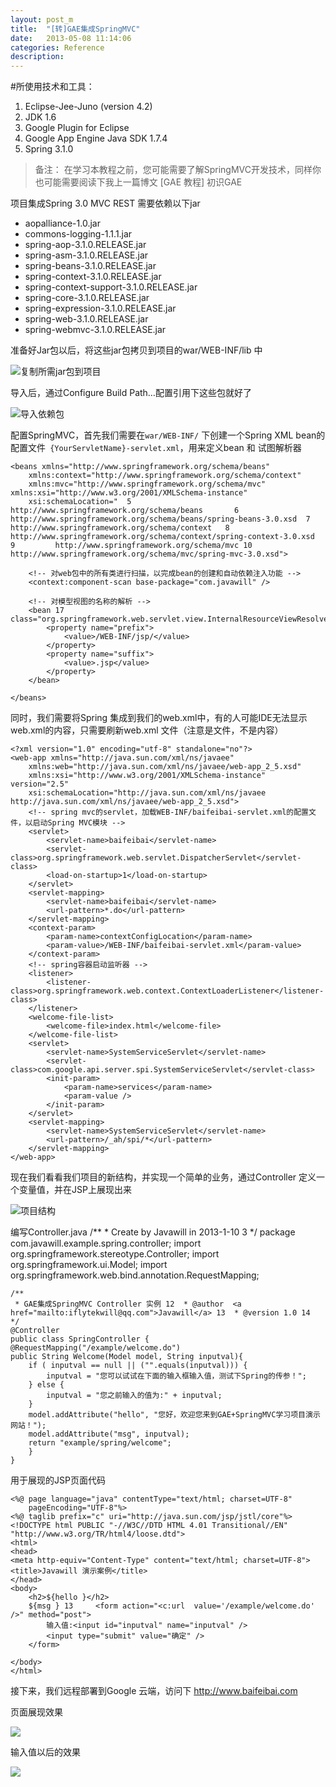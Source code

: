 ```yaml
---
layout: post_m
title:  "[转]GAE集成SpringMVC"
date:   2013-05-08 11:14:06
categories: Reference
description: 
---
```



#所使用技术和工具：
1. Eclipse-Jee-Juno (version 4.2)
2. JDK 1.6
3. Google Plugin for Eclipse
4. Google App Engine Java SDK 1.7.4
5. Spring 3.1.0


>备注：
在学习本教程之前，您可能需要了解SpringMVC开发技术，同样你也可能需要阅读下我上一篇博文 [GAE 教程] 初识GAE
 
项目集成Spring 3.0 MVC REST 需要依赖以下jar

+ aopalliance-1.0.jar
+ commons-logging-1.1.1.jar
+ spring-aop-3.1.0.RELEASE.jar
+ spring-asm-3.1.0.RELEASE.jar
+ spring-beans-3.1.0.RELEASE.jar
+ spring-context-3.1.0.RELEASE.jar
+ spring-context-support-3.1.0.RELEASE.jar
+ spring-core-3.1.0.RELEASE.jar
+ spring-expression-3.1.0.RELEASE.jar
+ spring-web-3.1.0.RELEASE.jar
+ spring-webmvc-3.1.0.RELEASE.jar
 
准备好Jar包以后，将这些jar包拷贝到项目的war/WEB-INF/lib 中


![复制所需jar包到项目][1]

导入后，通过Configure Build Path…配置引用下这些包就好了
 
![导入依赖包][2]
 
配置SpringMVC，首先我们需要在`war/WEB-INF/` 下创建一个Spring XML bean的配置文件` {YourServletName}-servlet.xml`，用来定义bean 和 试图解析器

	<beans xmlns="http://www.springframework.org/schema/beans"
	    xmlns:context="http://www.springframework.org/schema/context"
	    xmlns:mvc="http://www.springframework.org/schema/mvc" xmlns:xsi="http://www.w3.org/2001/XMLSchema-instance"
	    xsi:schemaLocation="  5         http://www.springframework.org/schema/beans       6         http://www.springframework.org/schema/beans/spring-beans-3.0.xsd  7         http://www.springframework.org/schema/context   8         http://www.springframework.org/schema/context/spring-context-3.0.xsd  9         http://www.springframework.org/schema/mvc 10         http://www.springframework.org/schema/mvc/spring-mvc-3.0.xsd">
	
	    <!-- 对web包中的所有类进行扫描，以完成bean的创建和自动依赖注入功能 -->
	    <context:component-scan base-package="com.javawill" />
	
	    <!-- 对模型视图的名称的解析 -->
	    <bean 17         class="org.springframework.web.servlet.view.InternalResourceViewResolver">
	        <property name="prefix">
	            <value>/WEB-INF/jsp/</value>
	        </property>
	        <property name="suffix">
	            <value>.jsp</value>
	        </property>
	    </bean>
	
	</beans>
 
同时，我们需要将Spring 集成到我们的web.xml中，有的人可能IDE无法显示web.xml的内容，只需要刷新web.xml 文件（注意是文件，不是内容）

	<?xml version="1.0" encoding="utf-8" standalone="no"?>
	<web-app xmlns="http://java.sun.com/xml/ns/javaee"
	    xmlns:web="http://java.sun.com/xml/ns/javaee/web-app_2_5.xsd"
	    xmlns:xsi="http://www.w3.org/2001/XMLSchema-instance" version="2.5"
	    xsi:schemaLocation="http://java.sun.com/xml/ns/javaee http://java.sun.com/xml/ns/javaee/web-app_2_5.xsd">
	    <!-- spring mvc的servlet，加载WEB-INF/baifeibai-servlet.xml的配置文件，以启动Spring MVC模块 -->
	    <servlet>
	        <servlet-name>baifeibai</servlet-name>
	        <servlet-class>org.springframework.web.servlet.DispatcherServlet</servlet-class>
	        <load-on-startup>1</load-on-startup>
	    </servlet>
	    <servlet-mapping>
	        <servlet-name>baifeibai</servlet-name>
	        <url-pattern>*.do</url-pattern>
	    </servlet-mapping>
	    <context-param>
	        <param-name>contextConfigLocation</param-name>
	        <param-value>/WEB-INF/baifeibai-servlet.xml</param-value>
	    </context-param>
	    <!-- spring容器启动监听器 -->
	    <listener>
	        <listener-class>org.springframework.web.context.ContextLoaderListener</listener-class>
	    </listener>
	    <welcome-file-list>
	        <welcome-file>index.html</welcome-file>
	    </welcome-file-list>
	    <servlet>
	        <servlet-name>SystemServiceServlet</servlet-name>
	        <servlet-class>com.google.api.server.spi.SystemServiceServlet</servlet-class>
	        <init-param>
	            <param-name>services</param-name>
	            <param-value />
	        </init-param>
	    </servlet>
	    <servlet-mapping>
	        <servlet-name>SystemServiceServlet</servlet-name>
	        <url-pattern>/_ah/spi/*</url-pattern>
	    </servlet-mapping>
	</web-app>
 

现在我们看看我们项目的新结构，并实现一个简单的业务，通过Controller 定义一个变量值，并在JSP上展现出来
 
![项目结构][3]
 
编写Controller.java
	/**
	 * Create by Javawill in 2013-1-10  3  */
	package com.javawill.example.spring.controller; 
	import org.springframework.stereotype.Controller;
	import org.springframework.ui.Model;
	import org.springframework.web.bind.annotation.RequestMapping; 

	/**
	 * GAE集成SpringMVC Controller 实例 12  * @author  <a href="mailto:iflytekwill@qq.com">Javawill</a> 13  * @version 1.0 14  */
	@Controller
	public class SpringController {
	@RequestMapping("/example/welcome.do")
	public String Welcome(Model model, String inputval){
		if ( inputval == null || ("".equals(inputval))) {
			inputval = "您可以试试在下面的输入框输入值，测试下Spring的传参！";
		} else {
			inputval = "您之前输入的值为:" + inputval;
		}
		model.addAttribute("hello", "您好，欢迎您来到GAE+SpringMVC学习项目演示网站！");
		model.addAttribute("msg", inputval);
		return "example/spring/welcome";
		}
	}
 

用于展现的JSP页面代码

	<%@ page language="java" contentType="text/html; charset=UTF-8"
	    pageEncoding="UTF-8"%>
	<%@ taglib prefix="c" uri="http://java.sun.com/jsp/jstl/core"%>
	<!DOCTYPE html PUBLIC "-//W3C//DTD HTML 4.01 Transitional//EN" "http://www.w3.org/TR/html4/loose.dtd">
	<html>
	<head>
	<meta http-equiv="Content-Type" content="text/html; charset=UTF-8">
	<title>Javawill 演示案例</title>
	</head>
	<body>
	    <h2>${hello }</h2>
	    ${msg } 13     <form action="<c:url  value='/example/welcome.do'  />" method="post">
	        输入值:<input id="inputval" name="inputval" /> 
	        <input type="submit" value="确定" />
	    </form>
	
	</body>
	</html>


接下来，我们远程部署到Google 云端，访问下 http://www.baifeibai.com
 

页面展现效果

![][4]
 
输入值以后的效果

![][5]




[1]:{{site.graphs}}/blog/1/1.png
[2]:{{site.graphs}}/blog/1/2.png
[3]:{{site.graphs}}/blog/1/3.png
[4]:{{site.graphs}}/blog/1/4.png
[5]:{{site.graphs}}/blog/1/5.png